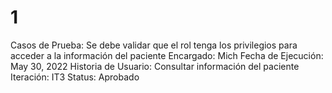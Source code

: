 # 1

Casos de Prueba: Se debe validar que el rol tenga los privilegios para acceder a la información del paciente
Encargado: Mich
Fecha de Ejecución: May 30, 2022
Historia de Usuario: Consultar información del paciente
Iteración: IT3
Status: Aprobado